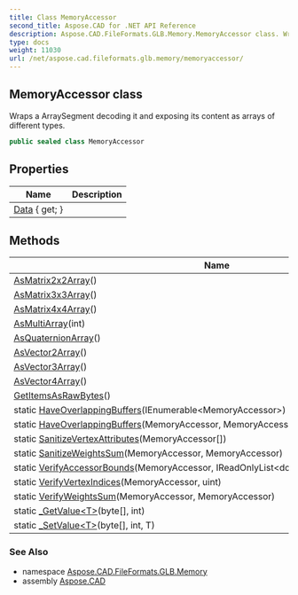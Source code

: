 ```yaml
---
title: Class MemoryAccessor
second_title: Aspose.CAD for .NET API Reference
description: Aspose.CAD.FileFormats.GLB.Memory.MemoryAccessor class. Wraps a ArraySegment decoding it and exposing its content as arrays of different types
type: docs
weight: 11030
url: /net/aspose.cad.fileformats.glb.memory/memoryaccessor/
---
```

## MemoryAccessor class

Wraps a ArraySegment decoding it and exposing its content as arrays of different types.

```csharp
public sealed class MemoryAccessor
```

## Properties

| Name | Description |
| --- | --- |
| [Data](../../aspose.cad.fileformats.glb.memory/memoryaccessor/data/) { get; } |  |

## Methods

| Name | Description |
| --- | --- |
| [AsMatrix2x2Array](../../aspose.cad.fileformats.glb.memory/memoryaccessor/asmatrix2x2array/)() |  |
| [AsMatrix3x3Array](../../aspose.cad.fileformats.glb.memory/memoryaccessor/asmatrix3x3array/)() |  |
| [AsMatrix4x4Array](../../aspose.cad.fileformats.glb.memory/memoryaccessor/asmatrix4x4array/)() |  |
| [AsMultiArray](../../aspose.cad.fileformats.glb.memory/memoryaccessor/asmultiarray/)(int) |  |
| [AsQuaternionArray](../../aspose.cad.fileformats.glb.memory/memoryaccessor/asquaternionarray/)() |  |
| [AsVector2Array](../../aspose.cad.fileformats.glb.memory/memoryaccessor/asvector2array/)() |  |
| [AsVector3Array](../../aspose.cad.fileformats.glb.memory/memoryaccessor/asvector3array/)() |  |
| [AsVector4Array](../../aspose.cad.fileformats.glb.memory/memoryaccessor/asvector4array/)() |  |
| [GetItemsAsRawBytes](../../aspose.cad.fileformats.glb.memory/memoryaccessor/getitemsasrawbytes/)() |  |
| static [HaveOverlappingBuffers](../../aspose.cad.fileformats.glb.memory/memoryaccessor/haveoverlappingbuffers/#haveoverlappingbuffers_1)(IEnumerable&lt;MemoryAccessor&gt;) |  |
| static [HaveOverlappingBuffers](../../aspose.cad.fileformats.glb.memory/memoryaccessor/haveoverlappingbuffers/#haveoverlappingbuffers)(MemoryAccessor, MemoryAccessor) |  |
| static [SanitizeVertexAttributes](../../aspose.cad.fileformats.glb.memory/memoryaccessor/sanitizevertexattributes/)(MemoryAccessor[]) |  |
| static [SanitizeWeightsSum](../../aspose.cad.fileformats.glb.memory/memoryaccessor/sanitizeweightssum/)(MemoryAccessor, MemoryAccessor) |  |
| static [VerifyAccessorBounds](../../aspose.cad.fileformats.glb.memory/memoryaccessor/verifyaccessorbounds/)(MemoryAccessor, IReadOnlyList&lt;double&gt;, IReadOnlyList&lt;double&gt;) |  |
| static [VerifyVertexIndices](../../aspose.cad.fileformats.glb.memory/memoryaccessor/verifyvertexindices/)(MemoryAccessor, uint) |  |
| static [VerifyWeightsSum](../../aspose.cad.fileformats.glb.memory/memoryaccessor/verifyweightssum/)(MemoryAccessor, MemoryAccessor) |  |
| static [_GetValue&lt;T&gt;](../../aspose.cad.fileformats.glb.memory/memoryaccessor/_getvalue/)(byte[], int) |  |
| static [_SetValue&lt;T&gt;](../../aspose.cad.fileformats.glb.memory/memoryaccessor/_setvalue/)(byte[], int, T) |  |

### See Also

* namespace [Aspose.CAD.FileFormats.GLB.Memory](../../aspose.cad.fileformats.glb.memory/)
* assembly [Aspose.CAD](../../)


